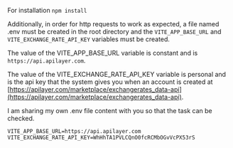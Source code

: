 For installation `npm install`

Additionally, in order for http requests to work as expected, a file named .env must be created in the root directory and the `VITE_APP_BASE_URL` and `VITE_EXCHANGE_RATE_API_KEY` variables must be created.

The value of the VITE_APP_BASE_URL variable is constant and is `https://api.apilayer.com`.

The value of the VITE_EXCHANGE_RATE_API_KEY variable is personal and is the api key that the system gives you when an account is created at [https://apilayer.com/marketplace/exchangerates_data-api](https://apilayer.com/marketplace/exchangerates_data-api).

I am sharing my own .env file content with you so that the task can be checked.

```
VITE_APP_BASE_URL=https://api.apilayer.com
VITE_EXCHANGE_RATE_API_KEY=WhHhTA1PVLCQnO0fcRCMbOGvVcPX53rS
```

